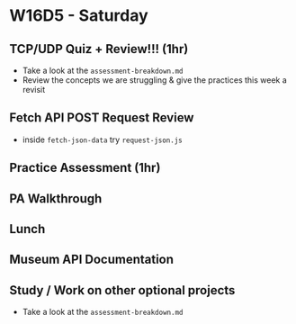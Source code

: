 # W16D5 - Saturday

## TCP/UDP Quiz + Review!!! (1hr)
- Take a look at the `assessment-breakdown.md`
- Review the concepts we are struggling & give the practices this week a revisit

## Fetch API POST Request Review
- inside `fetch-json-data` try `request-json.js`

## Practice Assessment (1hr)

## PA Walkthrough 

## Lunch 

## Museum API Documentation 

## Study / Work on other optional projects
- Take a look at the `assessment-breakdown.md`